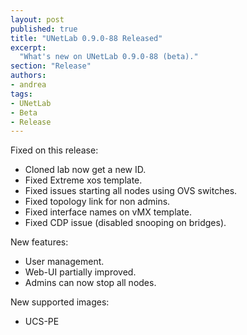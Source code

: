 ```yaml
---
layout: post
published: true
title: "UNetLab 0.9.0-88 Released"
excerpt:
  "What's new on UNetLab 0.9.0-88 (beta)."
section: "Release"
authors:
- andrea
tags:
- UNetLab
- Beta
- Release
---
```

Fixed on this release:

* Cloned lab now get a new ID.
* Fixed Extreme xos template.
* Fixed issues starting all nodes using OVS switches.
* Fixed topology link for non admins.
* Fixed interface names on vMX template.
* Fixed CDP issue (disabled snooping on bridges).

New features:

* User management.
* Web-UI partially improved.
* Admins can now stop all nodes.

New supported images:

* UCS-PE

